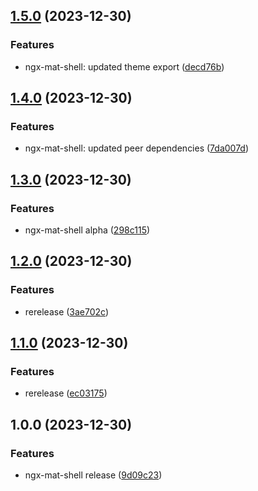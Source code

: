 ## [1.5.0](https://github.com/ProjectBay/os-projectbay/compare/v1.4.0...v1.5.0) (2023-12-30)


### Features

* ngx-mat-shell: updated theme export ([decd76b](https://github.com/ProjectBay/os-projectbay/commit/decd76baa05316f79a7e6697ed27f8caa489153d))

## [1.4.0](https://github.com/ProjectBay/os-projectbay/compare/v1.3.0...v1.4.0) (2023-12-30)


### Features

* ngx-mat-shell: updated peer dependencies ([7da007d](https://github.com/ProjectBay/os-projectbay/commit/7da007d5a0c0a5c5a1b02e01ccbb20b6348a8fc0))

## [1.3.0](https://github.com/ProjectBay/os-projectbay/compare/v1.2.0...v1.3.0) (2023-12-30)


### Features

* ngx-mat-shell alpha ([298c115](https://github.com/ProjectBay/os-projectbay/commit/298c1153e3aeb4c82d1efa211f1ebd21830822b2))

## [1.2.0](https://github.com/ProjectBay/os-projectbay/compare/v1.1.0...v1.2.0) (2023-12-30)


### Features

* rerelease ([3ae702c](https://github.com/ProjectBay/os-projectbay/commit/3ae702cb665f60091f75a6c33400c640b486612e))

## [1.1.0](https://github.com/ProjectBay/os-projectbay/compare/v1.0.0...v1.1.0) (2023-12-30)


### Features

* rerelease ([ec03175](https://github.com/ProjectBay/os-projectbay/commit/ec03175dde8dc92df0561382e5fe0c7839b8f78d))

## 1.0.0 (2023-12-30)


### Features

* ngx-mat-shell release ([9d09c23](https://github.com/ProjectBay/os-projectbay/commit/9d09c23d7afff9d4b69e56581e756956b9be7500))
